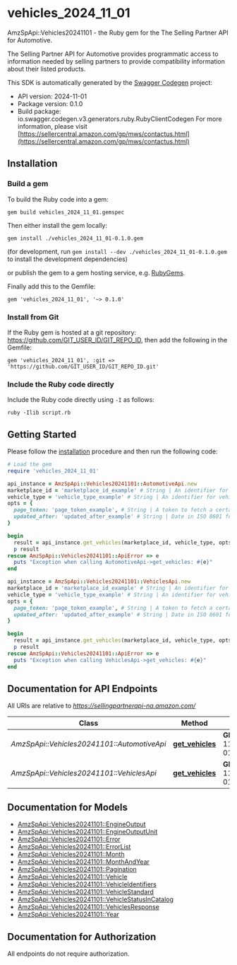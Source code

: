# vehicles_2024_11_01

AmzSpApi::Vehicles20241101 - the Ruby gem for the The Selling Partner API for Automotive.

The Selling Partner API for Automotive provides programmatic access to information needed by selling partners to provide compatibility information about their listed products.

This SDK is automatically generated by the [Swagger Codegen](https://github.com/swagger-api/swagger-codegen) project:

- API version: 2024-11-01
- Package version: 0.1.0
- Build package: io.swagger.codegen.v3.generators.ruby.RubyClientCodegen
For more information, please visit [https://sellercentral.amazon.com/gp/mws/contactus.html](https://sellercentral.amazon.com/gp/mws/contactus.html)

## Installation

### Build a gem

To build the Ruby code into a gem:

```shell
gem build vehicles_2024_11_01.gemspec
```

Then either install the gem locally:

```shell
gem install ./vehicles_2024_11_01-0.1.0.gem
```
(for development, run `gem install --dev ./vehicles_2024_11_01-0.1.0.gem` to install the development dependencies)

or publish the gem to a gem hosting service, e.g. [RubyGems](https://rubygems.org/).

Finally add this to the Gemfile:

    gem 'vehicles_2024_11_01', '~> 0.1.0'

### Install from Git

If the Ruby gem is hosted at a git repository: https://github.com/GIT_USER_ID/GIT_REPO_ID, then add the following in the Gemfile:

    gem 'vehicles_2024_11_01', :git => 'https://github.com/GIT_USER_ID/GIT_REPO_ID.git'

### Include the Ruby code directly

Include the Ruby code directly using `-I` as follows:

```shell
ruby -Ilib script.rb
```

## Getting Started

Please follow the [installation](#installation) procedure and then run the following code:
```ruby
# Load the gem
require 'vehicles_2024_11_01'

api_instance = AmzSpApi::Vehicles20241101::AutomotiveApi.new
marketplace_id = 'marketplace_id_example' # String | An identifier for the marketplace in which the resource operates.
vehicle_type = 'vehicle_type_example' # String | An identifier for vehicle type.
opts = { 
  page_token: 'page_token_example', # String | A token to fetch a certain page when there are multiple pages worth of results.
  updated_after: 'updated_after_example' # String | Date in ISO 8601 format, if provided only vehicles which are modified/added to Amazon's catalog after this date will be returned.
}

begin
  result = api_instance.get_vehicles(marketplace_id, vehicle_type, opts)
  p result
rescue AmzSpApi::Vehicles20241101::ApiError => e
  puts "Exception when calling AutomotiveApi->get_vehicles: #{e}"
end

api_instance = AmzSpApi::Vehicles20241101::VehiclesApi.new
marketplace_id = 'marketplace_id_example' # String | An identifier for the marketplace in which the resource operates.
vehicle_type = 'vehicle_type_example' # String | An identifier for vehicle type.
opts = { 
  page_token: 'page_token_example', # String | A token to fetch a certain page when there are multiple pages worth of results.
  updated_after: 'updated_after_example' # String | Date in ISO 8601 format, if provided only vehicles which are modified/added to Amazon's catalog after this date will be returned.
}

begin
  result = api_instance.get_vehicles(marketplace_id, vehicle_type, opts)
  p result
rescue AmzSpApi::Vehicles20241101::ApiError => e
  puts "Exception when calling VehiclesApi->get_vehicles: #{e}"
end
```

## Documentation for API Endpoints

All URIs are relative to *https://sellingpartnerapi-na.amazon.com/*

Class | Method | HTTP request | Description
------------ | ------------- | ------------- | -------------
*AmzSpApi::Vehicles20241101::AutomotiveApi* | [**get_vehicles**](docs/AutomotiveApi.md#get_vehicles) | **GET** /catalog/2024-11-01/automotive/vehicles | 
*AmzSpApi::Vehicles20241101::VehiclesApi* | [**get_vehicles**](docs/VehiclesApi.md#get_vehicles) | **GET** /catalog/2024-11-01/automotive/vehicles | 

## Documentation for Models

 - [AmzSpApi::Vehicles20241101::EngineOutput](docs/EngineOutput.md)
 - [AmzSpApi::Vehicles20241101::EngineOutputUnit](docs/EngineOutputUnit.md)
 - [AmzSpApi::Vehicles20241101::Error](docs/Error.md)
 - [AmzSpApi::Vehicles20241101::ErrorList](docs/ErrorList.md)
 - [AmzSpApi::Vehicles20241101::Month](docs/Month.md)
 - [AmzSpApi::Vehicles20241101::MonthAndYear](docs/MonthAndYear.md)
 - [AmzSpApi::Vehicles20241101::Pagination](docs/Pagination.md)
 - [AmzSpApi::Vehicles20241101::Vehicle](docs/Vehicle.md)
 - [AmzSpApi::Vehicles20241101::VehicleIdentifiers](docs/VehicleIdentifiers.md)
 - [AmzSpApi::Vehicles20241101::VehicleStandard](docs/VehicleStandard.md)
 - [AmzSpApi::Vehicles20241101::VehicleStatusInCatalog](docs/VehicleStatusInCatalog.md)
 - [AmzSpApi::Vehicles20241101::VehiclesResponse](docs/VehiclesResponse.md)
 - [AmzSpApi::Vehicles20241101::Year](docs/Year.md)

## Documentation for Authorization

 All endpoints do not require authorization.

